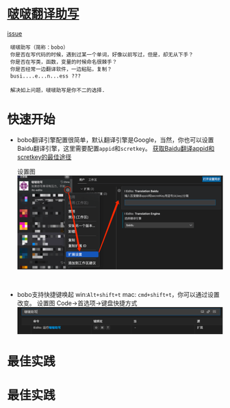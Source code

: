 # [啵啵翻译助写](https://marketplace.visualstudio.com/items?itemName=itc-edito.iEdito)

[issue](https://github.com/itc-1118/bobo-edito/issues) 
```
 啵啵助写（简称：bobo）
 你是否在写代码的时候，遇到过某一个单词，好像以前写过，但是，却无从下手？
 你是否在写类，函数，变量的时候命名很棘手？
 你是否经常一边翻译软件，一边粘贴，复制？
 busi....e...n...ess ???
 
 解决如上问题，啵啵助写是你不二的选择.
```

 
 # 快速开始

- bobo翻译引擎配置很简单，默认翻译引擎是Google，当然，你也可以设置Baidu翻译引擎，这里需要配置`appid`和`scretkey`。
[获取Baidu翻译appid和scretkey的最佳途径](http://api.fanyi.baidu.com/manage/developer)  

  设置图
![image.png](https://github.com/itc-1118/bobo-edito/blob/master/images/baidu-id-key.png?raw=true)

   </br> 
 - bobo支持快捷键唤起 win:`Alt+shift+t` mac: `cmd+shift+t`，你可以通过设置改变。 
   设置图
   Code->首选项->键盘快捷方式 
![image.png](https://github.com/itc-1118/bobo-edito/blob/master/images/%E5%BF%AB%E6%8D%B7%E9%94%AE.png?raw=true)

 # 最佳实践

 # 最佳实践

 
 
 
